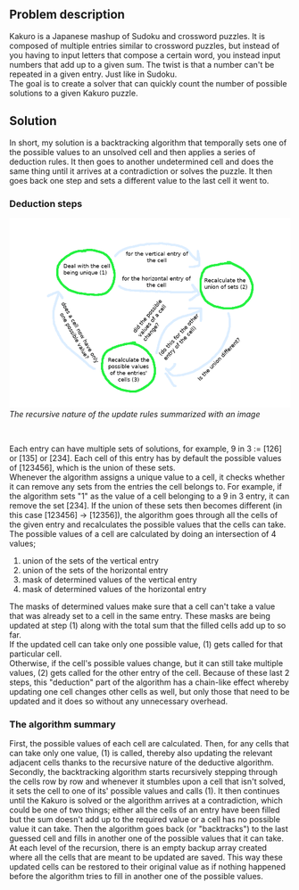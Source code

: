 
## Problem description
Kakuro is a Japanese mashup of Sudoku and crossword puzzles. It is composed of multiple entries similar to crossword puzzles, but instead of you having to input letters that compose a certain word, you instead input numbers that add up to a given sum. The twist is that a number can't be repeated in a given entry. Just like in Sudoku.  
The goal is to create a solver that can quickly count the number of possible solutions to a given Kakuro puzzle.  

## Solution
In short, my solution is a backtracking algorithm that temporally sets one of the possible values to an unsolved cell and then applies a series of deduction rules. It then goes to another undetermined cell and does the same thing until it arrives at a contradiction or solves the puzzle. It then goes back one step and sets a different value to the last cell it went to.  

### Deduction steps
![The recursive application of deduction steps](https://raw.githubusercontent.com/JaroslavUrbann/blog/master/assets/images/kakuro_explained.png)*The recursive nature of the update rules summarized with an image*
<p>&nbsp;</p>

Each entry can have multiple sets of solutions, for example, 9 in 3 := [126] or [135] or [234]. Each cell of this entry has by default the possible values of [123456], which is the union of these sets.  
Whenever the algorithm assigns a unique value to a cell, it checks whether it can remove any sets from the entries the cell belongs to. For example, if the algorithm sets "1" as the value of a cell belonging to a 9 in 3 entry, it can remove the set [234]. If the union of these sets then becomes different (in this case [123456] -> [12356]), the algorithm goes through all the cells of the given entry and recalculates the possible values that the cells can take.  
The possible values of a cell are calculated by doing an intersection of 4 values;  

1) union of the sets of the vertical entry  
2) union of the sets of the horizontal entry  
3) mask of determined values of the vertical entry  
4) mask of determined values of the horizontal entry  

The masks of determined values make sure that a cell can't take a value that was already set to a cell in the same entry. These masks are being updated at step (1) along with the total sum that the filled cells add up to so far.  
If the updated cell can take only one possible value, (1) gets called for that particular cell.  
Otherwise, if the cell's possible values change, but it can still take multiple values, (2) gets called for the other entry of the cell.
Because of these last 2 steps, this "deduction" part of the algorithm has a chain-like effect whereby updating one cell changes other cells as well, but only those that need to be updated and it does so without any unnecessary overhead.  

### The algorithm summary
First, the possible values of each cell are calculated. Then, for any cells that can take only one value, (1) is called, thereby also updating the relevant adjacent cells thanks to the recursive nature of the deductive algorithm.  
Secondly, the backtracking algorithm starts recursively stepping through the cells row by row and whenever it stumbles upon a cell that isn't solved, it sets the cell to one of its' possible values and calls (1). It then continues until the Kakuro is solved or the algorithm arrives at a contradiction, which could be one of two things; either all the cells of an entry have been filled but the sum doesn't add up to the required value or a cell has no possible value it can take. Then the algorithm goes back (or "backtracks") to the last guessed cell and fills in another one of the possible values that it can take.  
At each level of the recursion, there is an empty backup array created where all the cells that are meant to be updated are saved. This way these updated cells can be restored to their original value as if nothing happened before the algorithm tries to fill in another one of the possible values.
